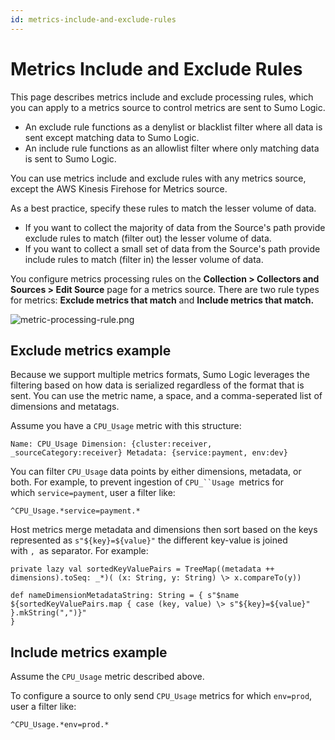 ```yaml
---
id: metrics-include-and-exclude-rules
---
```


# Metrics Include and Exclude Rules

This page describes metrics include and exclude processing rules, which you can apply to a metrics source to control metrics are sent to Sumo Logic.

* An exclude rule functions as a denylist or blacklist filter where all data is sent except matching data to Sumo Logic.
* An include rule functions as an allowlist filter where only matching data is sent to Sumo Logic.

You can use metrics include and exclude rules with any metrics source, except the AWS Kinesis Firehose for Metrics source.

As a best practice, specify these rules to match the lesser volume of data.

* If you want to collect the majority of data from the Source's path provide exclude rules to match (filter out) the lesser volume of data.
* If you want to collect a small set of data from the Source's path provide include rules to match (filter in) the lesser volume of data.

You configure metrics processing rules on the **Collection \> Collectors and Sources \> Edit Source** page for a metrics source. There are two rule types for metrics: **Exclude metrics that match** and **Include metrics that match.**

![metric-processing-rule.png](/img/collector/processing-rules/metric-processing-rule.png)

## Exclude metrics example

Because we support multiple metrics formats, Sumo Logic leverages the filtering based on how data is serialized regardless of the format that is sent. You can use the metric name, a space, and a comma-seperated list of dimensions and metatags.

Assume you have a `CPU_Usage` metric with this structure:

`Name: CPU_Usage Dimension: {cluster:receiver, _sourceCategory:receiver} Metadata: {service:payment, env:dev}`

You can filter `CPU_Usage` data points by either dimensions, metadata, or both. For example, to prevent ingestion of `CPU_``Usage `metrics for which `service=payment`, user a filter like:

`^CPU_Usage.*service=payment.* `

Host metrics merge metadata and dimensions then sort based on the keys represented as `s"${key}=${value}"` the different key-value is joined with `, `as separator. For example:

```
private lazy val sortedKeyValuePairs = TreeMap((metadata ++ dimensions).toSeq: _*)( (x: String, y: String) \> x.compareTo(y))

def nameDimensionMetadataString: String = { s"$name ${sortedKeyValuePairs.map { case (key, value) \> s"${key}=${value}" }.mkString(",")}"
}
```

## Include metrics example

Assume the `CPU_Usage` metric described above. 

To configure a source to only send `CPU_Usage` metrics for which `env=prod`, user a filter like:

```
^CPU_Usage.*env=prod.*
```
